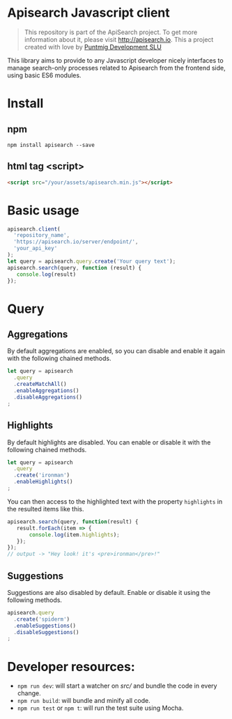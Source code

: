 Apisearch Javascript client
===========================

> This repository is part of the ApiSearch project. To get more information
> about it, please visit http://apisearch.io. This a project created with love
> by [Puntmig Development SLU](http://puntmig.com)

This library aims to provide to any Javascript developer nicely interfaces to 
manage search-only processes related to Apisearch from the frontend side, using 
basic ES6 modules.

# Install

## npm

```shell
npm install apisearch --save 
```

## html tag \<script\>

```html
<script src="/your/assets/apisearch.min.js"></script>
```

# Basic usage
```javascript
apisearch.client(
  'repository_name', 
  'https://apisearch.io/server/endpoint/', 
  'your_api_key'
);
let query = apisearch.query.create('Your query text');
apisearch.search(query, function (result) {
   console.log(result) 
});
```

# Query

## Aggregations
By default aggregations are enabled, so you can disable and enable it 
again with the following chained methods.
```javascript
let query = apisearch
  .query
  .createMatchAll()
  .enableAggregations()
  .disableAggregations()
;
```

## Highlights
By default highlights are disabled. You can enable or disable it with 
the following chained methods.
```javascript
let query = apisearch
  .query
  .create('ironman')
  .enableHighlights()
;
```
You can then access to the highlighted text with the property `highlights`
in the resulted items like this.
```javascript
apisearch.search(query, function(result) {
   result.forEach(item => {
       console.log(item.highlights);
   });
});
// output -> "Hey look! it's <pre>ironman</pre>!" 
```

## Suggestions
Suggestions are also disabled by default. Enable or disable it using the
following methods.
```javascript
apisearch.query
  .create('spiderm')
  .enableSuggestions()
  .disableSuggestions()
;
```

# Developer resources:
* `npm run dev`: will start a watcher on *src/* and bundle the code 
in every change.
* `npm run build`: will bundle and minify all code.
* `npm run test` or `npm t`: will run the test suite using Mocha.